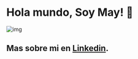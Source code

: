 # Hola mundo, Soy May! 🌷

![img](image/image1.png)


## Mas sobre mi en [Linkedin](https://www.linkedin.com/in/mayrene-jose-mora-rojas-a2166215b/).
